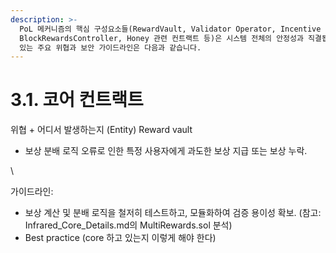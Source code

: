 ```yaml
---
description: >-
  PoL 메커니즘의 핵심 구성요소들(RewardVault, Validator Operator, Incentive Distributor,
  BlockRewardsController, Honey 관련 컨트랙트 등)은 시스템 전체의 안정성과 직결됩니다.  이들 컨트랙트에서 발생할 수
  있는 주요 위협과 보안 가이드라인은 다음과 같습니다.
---
```


# 3.1. 코어 컨트랙트



위협 + 어디서 발생하는지  (Entity) Reward vault

* 보상 분배 로직 오류로 인한 특정 사용자에게 과도한 보상 지급 또는 보상 누락.

\


가이드라인:

* 보상 계산 및 분배 로직을 철저히 테스트하고, 모듈화하여 검증 용이성 확보. (참고: Infrared\_Core\_Details.md의 MultiRewards.sol 분석)
* Best practice (core 하고 있는지 이렇게 해야 한다)
